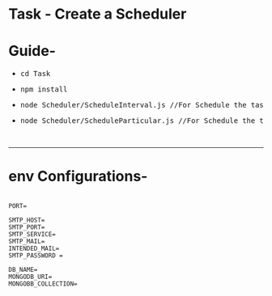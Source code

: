 # Task - Create a Scheduler

# Guide-

-  <pre>cd Task</pre>
- <pre>npm install </pre>
- <pre>node Scheduler/ScheduleInterval.js //For Schedule the task in a Interval of time.</pre> 
- <pre>node Scheduler/ScheduleParticular.js //For Schedule the task in a Particular date and time.</pre>
<br/>
<hr/>

# env Configurations-
<pre>
    <code> 
PORT=

SMTP_HOST=
SMTP_PORT=
SMTP_SERVICE=
SMTP_MAIL=
INTENDED_MAIL= 
SMTP_PASSWORD =

DB_NAME=
MONGODB_URI=
MONGOBB_COLLECTION=
    </code>
</pre>